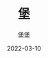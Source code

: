 ---
title: '堡'
author: '堡堡'
date: '2022-03-10'
content: '<p>堡</p>
<p></p>
<img src="https://raw.githubusercontent.com/Yhuang4881/cms-content-stage/main/content/resources/images/1646957556472-5121-3626-1.jpg" alt="1646957556472-5121-3626-1" style="height: auto;width: auto"/>
<p></p>
<p>堡</p>
'
---